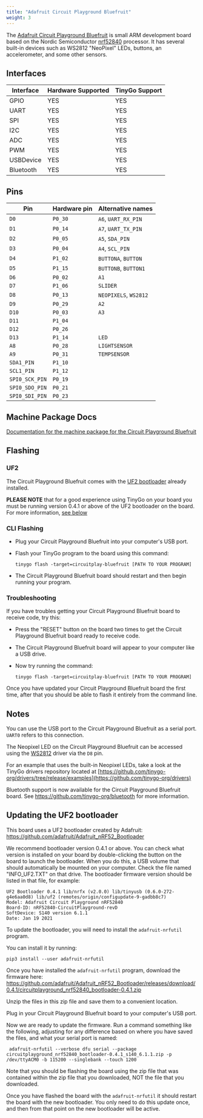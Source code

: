 ```yaml
---
title: "Adafruit Circuit Playground Bluefruit"
weight: 3
---
```


The [Adafruit Circuit Playground Bluefruit](https://www.adafruit.com/product/4333) is small ARM development board based on the Nordic Semiconductor [nrf52840](https://www.nordicsemi.com/eng/Products/nRF52840) processor. It has several built-in devices such as WS2812 "NeoPixel" LEDs, buttons, an accelerometer, and some other sensors.

## Interfaces

| Interface | Hardware Supported | TinyGo Support |
| --------- | ------------- | ----- |
| GPIO      | YES | YES |
| UART      | YES | YES |
| SPI       | YES | YES |
| I2C       | YES | YES |
| ADC       | YES | YES |
| PWM       | YES | YES |
| USBDevice | YES | YES |
| Bluetooth | YES | YES |

## Pins

| Pin               | Hardware pin | Alternative names |
| ----------------- | ------------ | ----------------- |
| `D0`              | `P0_30`      | `A6`, `UART_RX_PIN` |
| `D1`              | `P0_14`      | `A7`, `UART_TX_PIN` |
| `D2`              | `P0_05`      | `A5`, `SDA_PIN`   |
| `D3`              | `P0_04`      | `A4`, `SCL_PIN`   |
| `D4`              | `P1_02`      | `BUTTONA`, `BUTTON` |
| `D5`              | `P1_15`      | `BUTTONB`, `BUTTON1` |
| `D6`              | `P0_02`      | `A1`              |
| `D7`              | `P1_06`      | `SLIDER`          |
| `D8`              | `P0_13`      | `NEOPIXELS`, `WS2812` |
| `D9`              | `P0_29`      | `A2`              |
| `D10`             | `P0_03`      | `A3`              |
| `D11`             | `P1_04`      |                   |
| `D12`             | `P0_26`      |                   |
| `D13`             | `P1_14`      | `LED`             |
| `A8`              | `P0_28`      | `LIGHTSENSOR`     |
| `A9`              | `P0_31`      | `TEMPSENSOR`      |
| `SDA1_PIN`        | `P1_10`      |                   |
| `SCL1_PIN`        | `P1_12`      |                   |
| `SPI0_SCK_PIN`    | `P0_19`      |                   |
| `SPI0_SDO_PIN`    | `P0_21`      |                   |
| `SPI0_SDI_PIN`    | `P0_23`      |                   |

## Machine Package Docs

[Documentation for the machine package for the Circuit Playground Bluefruit](../machine/circuitplay-bluefruit)

## Flashing

### UF2

The Circuit Playground Bluefruit comes with the [UF2 bootloader](https://github.com/Microsoft/uf2) already installed.

**PLEASE NOTE** that for a good experience using TinyGo on your board you must be running version 0.4.1 or above of the UF2 bootloader on the board. For more information, [see below](#updating-the-uf2-bootloader)

### CLI Flashing

- Plug your Circuit Playground Bluefruit into your computer's USB port.
- Flash your TinyGo program to the board using this command:

    ```shell
    tinygo flash -target=circuitplay-bluefruit [PATH TO YOUR PROGRAM]
    ```

- The Circuit Playground Bluefruit board should restart and then begin running your program.

### Troubleshooting

If you have troubles getting your Circuit Playground Bluefruit board to receive code, try this:

- Press the "RESET" button on the board two times to get the Circuit Playground Bluefruit board ready to receive code.
- The Circuit Playground Bluefruit board will appear to your computer like a USB drive.
- Now try running the command:

    ```shell
    tinygo flash -target=circuitplay-bluefruit [PATH TO YOUR PROGRAM]
    ```

Once you have updated your Circuit Playground Bluefruit board the first time, after that you should be able to flash it entirely from the command line.

## Notes

You can use the USB port to the Circuit Playground Bluefruit as a serial port. `UART0` refers to this connection.

The Neopixel LED on the Circuit Playground Bluefruit can be accessed using the [WS2812](https://pkg.go.dev/tinygo.org/x/drivers/ws2812) driver via the `D8` pin.

For an example that uses the built-in Neopixel LEDs, take a look at the TinyGo drivers repository located at [https://github.com/tinygo-org/drivers/tree/release/examples](https://github.com/tinygo-org/drivers)

Bluetooth support is now available for the Circuit Playground Bluefruit board. See https://github.com/tinygo-org/bluetooth for more information.

## Updating the UF2 bootloader

This board uses a UF2 bootloader created by Adafruit: https://github.com/adafruit/Adafruit_nRF52_Bootloader

We recommend bootloader version 0.4.1 or above. You can check what version is installed on your board by double-clicking the button on the board to launch the bootloader. When you do this, a USB volume that should automatically be mounted on your computer. Check the file named "INFO_UF2.TXT" on that drive. The bootloader firmware version should be listed in that file, for example:

```
UF2 Bootloader 0.4.1 lib/nrfx (v2.0.0) lib/tinyusb (0.6.0-272-g4e6aa0d8) lib/uf2 (remotes/origin/configupdate-9-gadbb8c7)
Model: Adafruit Circuit Playground nRF52840
Board-ID: nRF52840-CircuitPlayground-revD
SoftDevice: S140 version 6.1.1
Date: Jan 19 2021
```

To update the bootloader, you will need to install the `adafruit-nrfutil` program. 

You can install it by running:

```shell
pip3 install --user adafruit-nrfutil
```

Once you have installed the `adafruit-nrfutil` program, download the firmware here: 
https://github.com/adafruit/Adafruit_nRF52_Bootloader/releases/download/0.4.1/circuitplayground_nrf52840_bootloader-0.4.1.zip

Unzip the files in this zip file and save them to a convenient location. 

Plug in your Circuit Playground Bluefruit board to your computer's USB port.

Now we are ready to update the firmware. Run a command something like the following, adjusting for any difference based on where you have saved the files, and what your serial port is named:

```shell
 adafruit-nrfutil --verbose dfu serial --package circuitplayground_nrf52840_bootloader-0.4.1_s140_6.1.1.zip -p /dev/ttyACM0 -b 115200 --singlebank --touch 1200
```

Note that you should be flashing the board using the zip file that was contained within the zip file that you downloaded, NOT the file that you downloaded.

Once you have flashed the board with the `adafruit-nrfutil` it should restart the board with the new bootloader. You only need to do this update once, and then from that point on the new bootloader will be active.

